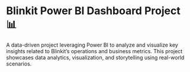 # Blinkit Power BI Dashboard Project 📊
A data-driven project leveraging Power BI to analyze and visualize key insights related to Blinkit’s operations and business metrics. This project showcases data analytics, visualization, and storytelling using real-world scenarios.
